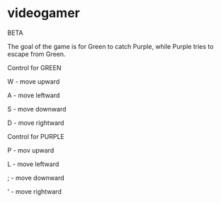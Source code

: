 # videogamer
BETA


The goal of the game is for Green to catch Purple, while Purple tries to escape from Green.

Control for GREEN


W - move upward

A - move leftward

S - move downward

D - move rightward

Control for PURPLE


P - mov upward

L - move leftward

; - move downward

' - move rightward
